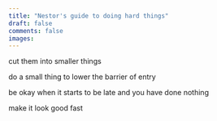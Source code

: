 ```yaml
---
title: "Nestor's guide to doing hard things"
draft: false
comments: false
images:
---
```


cut them into smaller things

do a small thing to lower the barrier of entry

be okay when it starts to be late and you have done nothing

make it look good fast
